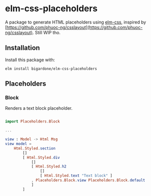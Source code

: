 # elm-css-placeholders

A package to generate HTML placeholders using [elm-css](https://github.com/rtfeldman/elm-css), inspired by [https://github.com/phuoc-ng/csslayout](https://github.com/phuoc-ng/csslayout). Still WIP tho.

## Installation

Install this package with:

`elm install bigardone/elm-css-placeholders`

## Placeholders

### Block

Renders a text block placeholder.

```elm

import Placeholders.Block

...

view : Model -> Html Msg
view model =
    Html.Styled.section
        []
        [ Html.Styled.div
            []
            [ Html.Styled.h2
                []
                [ Html.Styled.text "Text block" ]
            , Placeholders.Block.view Placeholders.Block.default
            ]
        ]
```
